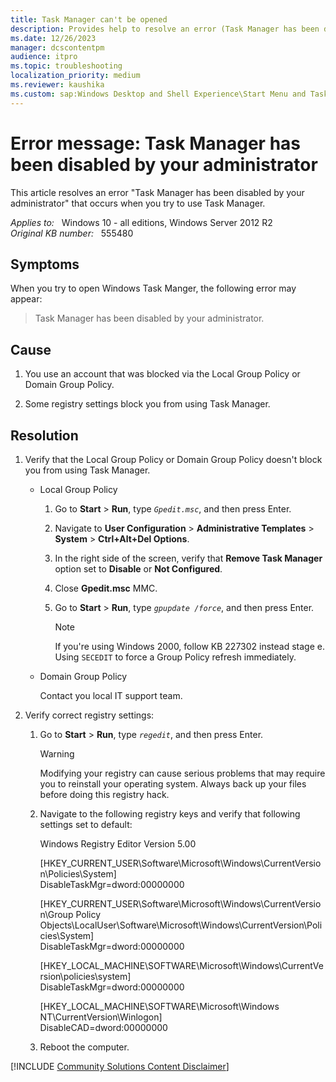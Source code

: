 ```yaml
---
title: Task Manager can't be opened
description: Provides help to resolve an error (Task Manager has been disabled by your administrator) that occurs when you try to use Task Manager.
ms.date: 12/26/2023
manager: dcscontentpm
audience: itpro
ms.topic: troubleshooting
localization_priority: medium
ms.reviewer: kaushika
ms.custom: sap:Windows Desktop and Shell Experience\Start Menu and Task Bar, csstroubleshoot
---
```

# Error message: Task Manager has been disabled by your administrator

This article resolves an error "Task Manager has been disabled by your administrator" that occurs when you try to use Task Manager.

_Applies to:_ &nbsp; Windows 10 - all editions, Windows Server 2012 R2  
_Original KB number:_ &nbsp; 555480

## Symptoms

When you try to open Windows Task Manger, the following error may appear:

> Task Manager has been disabled by your administrator.

## Cause

1. You use an account that was blocked via the Local Group Policy or Domain Group Policy.

2. Some registry settings block you from using Task Manager.

## Resolution

1. Verify that the Local Group Policy or Domain Group Policy doesn't block you from using Task Manager.

    - Local Group Policy

        1. Go to **Start** > **Run**, type *`Gpedit.msc`*, and then press Enter.

        2. Navigate to **User Configuration** > **Administrative Templates** > **System** > **Ctrl+Alt+Del Options**.

        3. In the right side of the screen, verify that **Remove Task Manager** option set to **Disable** or **Not Configured**.

        4. Close **Gpedit.msc** MMC.

        5. Go to **Start** > **Run**, type *`gpupdate /force`*, and then press Enter.

            > [!NOTE]
            > If you're using Windows 2000, follow KB 227302 instead stage e. Using `SECEDIT` to force a Group Policy refresh immediately.

    - Domain Group Policy

        Contact you local IT support team.

2. Verify correct registry settings:

    1. Go to **Start** > **Run**, type *`regedit`*, and then press Enter.

        > [!WARNING]
        > Modifying your registry can cause serious problems that may require you to reinstall your operating system. Always back up your files before doing this registry hack.

    2. Navigate to the following registry keys and verify that following settings set to default:

        Windows Registry Editor Version 5.00

        [HKEY_CURRENT_USER\Software\Microsoft\Windows\CurrentVersion\Policies\System]  
        DisableTaskMgr=dword:00000000

        [HKEY_CURRENT_USER\Software\Microsoft\Windows\CurrentVersion\Group Policy Objects\LocalUser\Software\Microsoft\Windows\CurrentVersion\Policies\System]  
        DisableTaskMgr=dword:00000000

        [HKEY_LOCAL_MACHINE\SOFTWARE\Microsoft\Windows\CurrentVersion\policies\system\]  
        DisableTaskMgr=dword:00000000

        [HKEY_LOCAL_MACHINE\SOFTWARE\Microsoft\Windows NT\CurrentVersion\Winlogon]  
        DisableCAD=dword:00000000

    3. Reboot the computer.

[!INCLUDE [Community Solutions Content Disclaimer](../../includes/community-solutions-content-disclaimer.md)]
